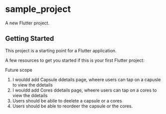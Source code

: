 # sample_project

A new Flutter project.

## Getting Started

This project is a starting point for a Flutter application.

A few resources to get you started if this is your first Flutter project:

Future scope
1. I wouldd add Capsule ddetails page, wheere users can tap on a capusle to view the ddetails
2. I wouldd add Cores ddetails page, wheere users can tap on a cores to view the ddetails
3. Users should be ablle to deelete a capsule or a cores
4. Users should be able to reordeer the capsule or the cores.
